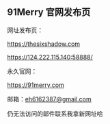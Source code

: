 ## 91Merry 官网发布页


网址发布页：

https://thesixshadow.com

https://124.222.115.140:58888/

永久官网：

https://91merry.com

邮箱：eh6162387@gmail.com

仍无法访问的邮件联系我拿新网址哈


